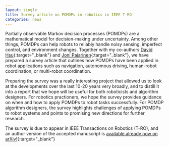 ```yaml
---
layout: single
title: Survey article on POMDPs in robotics in IEEE T-RO
categories: news
---
```

Partially observable Markov decision processes (POMDPs) are a mathematical model for decision-making under uncertainty. Among other things, POMDPs can help robots to reliably handle noisy sensing, imperfect control, and environment changes. Together with my co-authors [David Hsu](https://www.comp.nus.edu.sg/~dyhsu/){:target="_blank"} and [Joni Pajarinen](https://people.aalto.fi/joni.pajarinen){:target="_blank"}, we have prepared a survey article that outlines how POMDPs have been applied in robot applications such as navigation, autonomous driving, human-robot coordination, or multi-robot coordination.

Preparing the survey was a really interesting project that allowed us to look at the developments over the last 10-20 years very broadly, and to distill it into a report that we hope will be useful for both roboticists and algorithm designers.
For robotics practioners, we hope the survey provides guidance on when and how to apply POMDPs to robot tasks successfully.
For POMDP algorithm designers, the survey highlights challenges of applying POMDPs to robot systems and points to promising new directions for further research.

The survey is due to appear in IEEE Transactions on Robotics (T-RO), and an author version of the accepted manuscript is [available already now on arXiv!](https://arxiv.org/abs/2209.10342){:target="_blank"}